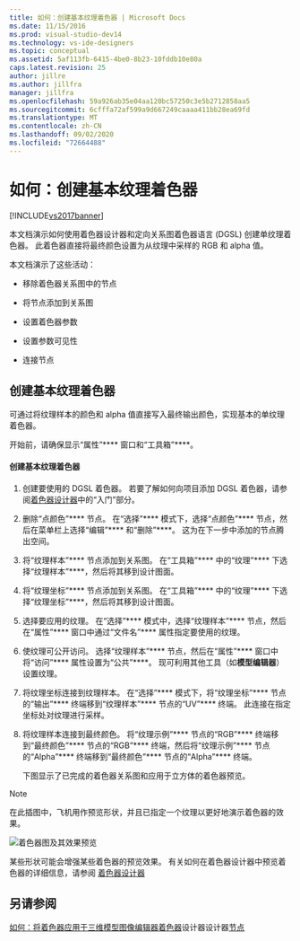 ```yaml
---
title: 如何：创建基本纹理着色器 | Microsoft Docs
ms.date: 11/15/2016
ms.prod: visual-studio-dev14
ms.technology: vs-ide-designers
ms.topic: conceptual
ms.assetid: 5af113fb-6415-4be0-8b23-10fddb10e80a
caps.latest.revision: 25
author: jillre
ms.author: jillfra
manager: jillfra
ms.openlocfilehash: 59a926ab35e04aa120bc57250c3e5b2712858aa5
ms.sourcegitcommit: 6cfffa72af599a9d667249caaaa411bb28ea69fd
ms.translationtype: MT
ms.contentlocale: zh-CN
ms.lasthandoff: 09/02/2020
ms.locfileid: "72664488"
---
```

# <a name="how-to-create-a-basic-texture-shader"></a>如何：创建基本纹理着色器
[!INCLUDE[vs2017banner](../includes/vs2017banner.md)]

本文档演示如何使用着色器设计器和定向关系图着色器语言 (DGSL) 创建单纹理着色器。 此着色器直接将最终颜色设置为从纹理中采样的 RGB 和 alpha 值。

 本文档演示了这些活动：

- 移除着色器关系图中的节点

- 将节点添加到关系图

- 设置着色器参数

- 设置参数可见性

- 连接节点

## <a name="creating-a-basic-texture-shader"></a>创建基本纹理着色器
 可通过将纹理样本的颜色和 alpha 值直接写入最终输出颜色，实现基本的单纹理着色器。

 开始前，请确保显示“属性”**** 窗口和“工具箱”****。

#### <a name="to-create-a-basic-texture-shader"></a>创建基本纹理着色器

1. 创建要使用的 DGSL 着色器。 若要了解如何向项目添加 DGSL 着色器，请参阅[着色器设计器](../designers/shader-designer.md)中的“入门”部分。

2. 删除“点颜色”**** 节点。 在“选择”**** 模式下，选择“点颜色”**** 节点，然后在菜单栏上选择“编辑”**** 和“删除”****。 这为在下一步中添加的节点腾出空间。

3. 将“纹理样本”**** 节点添加到关系图。 在“工具箱”**** 中的“纹理”**** 下选择“纹理样本”****，然后将其移到设计图面。

4. 将“纹理坐标”**** 节点添加到关系图。 在“工具箱”**** 中的“纹理”**** 下选择“纹理坐标”****，然后将其移到设计图面。

5. 选择要应用的纹理。 在“选择”**** 模式中，选择“纹理样本”**** 节点，然后在“属性”**** 窗口中通过“文件名”**** 属性指定要使用的纹理。

6. 使纹理可公开访问。 选择“纹理样本”**** 节点，然后在“属性”**** 窗口中将“访问”**** 属性设置为“公共”****。 现可利用其他工具（如**模型编辑器**）设置纹理。

7. 将纹理坐标连接到纹理样本。 在“选择”**** 模式下，将“纹理坐标”**** 节点的“输出”**** 终端移到“纹理样本”**** 节点的“UV”**** 终端。 此连接在指定坐标处对纹理进行采样。

8. 将纹理样本连接到最终颜色。 将“纹理示例”**** 节点的“RGB”**** 终端移到“最终颜色”**** 节点的“RGB”**** 终端，然后将“纹理示例”**** 节点的“Alpha”**** 终端移到“最终颜色”**** 节点的“Alpha”**** 终端。

   下图显示了已完成的着色器关系图和应用于立方体的着色器预览。

> [!NOTE]
> 在此插图中，飞机用作预览形状，并且已指定一个纹理以更好地演示着色器的效果。

 ![着色器图及其效果预览](../designers/media/digit-texture-effect.png "数字纹理效果")

 某些形状可能会增强某些着色器的预览效果。 有关如何在着色器设计器中预览着色器的详细信息，请参阅 [着色器设计器](../designers/shader-designer.md)

## <a name="see-also"></a>另请参阅
 [如何：将着色器应用于三维模型](../designers/how-to-apply-a-shader-to-a-3-d-model.md)[图像编辑器](../designers/image-editor.md)[着色器](../designers/shader-designer.md)设计器设计器[节点](../designers/shader-designer-nodes.md)
